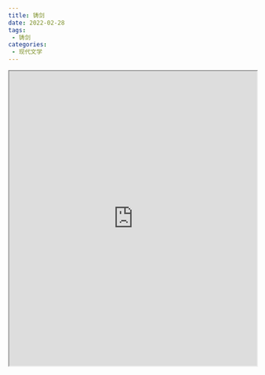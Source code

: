 ```yaml
---
title: 铸剑
date: 2022-02-28
tags:
 - 铸剑
categories:
 - 现代文学
---
```




<iframe src="http://localhost:8080/pdf/web/viewer.html?file=https://vkceyugu.cdn.bspapp.com/VKCEYUGU-e9075d72-0451-48df-afe1-d46932ae4554/5271fe99-2aba-4ea3-ab03-f7bd8ae9359f.pdf" width="100%" height="600px"></iframe>